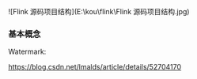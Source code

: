 ![Flink 源码项目结构](E:\kou\flink\Flink 源码项目结构.jpg)



### 基本概念

Watermark:

https://blog.csdn.net/lmalds/article/details/52704170